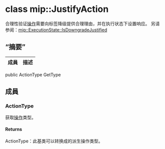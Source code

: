 # <a name="class-mipjustifyaction"></a>class mip::JustifyAction 
合理性验证[操作](#classmip_1_1_action)需要向标签降级提供合理理由，并在执行状态下设置响应。
另请参阅：[mip::ExecutionState::IsDowngradeJustified](#classmip_1_1_execution_state_1ac087c175ea61e5c1b8845f195d7e8cb9)
## <a name="summary"></a>“摘要”
 成員                        | 描述                                
--------------------------------|---------------------------------------------
public ActionType GetType
## <a name="members"></a>成員
### <a name="actiontype"></a>ActionType
获取[操作](#classmip_1_1_action)类型。
#### <a name="returns"></a>Returns
ActionType：此基类可以转换成的派生操作类型。